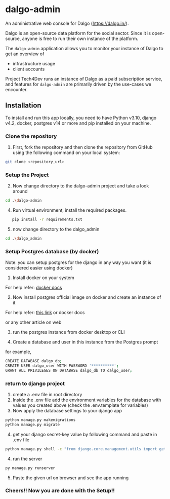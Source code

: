 # dalgo-admin
An administrative web console for Dalgo (https://dalgo.in/).

Dalgo is an open-source data platform for the social sector. Since it is open-source, anyone is free to run their own instance of the platform.

The `dalgo-admin` application allows you to monitor your instance of Dalgo to get an overview of

- infrastructure usage
- client accounts

Project Tech4Dev runs an instance of Dalgo as a paid subscription service, and features for `dalgo-admin` are primarily driven by the use-cases we encounter.

## Installation

To install and run this app locally, you need to have Python v3.10, django v4.2, docker, postgres v14 or more and pip installed on your machine.

### Clone the repository

1. First, fork the repository and then clone the repository from GitHub using the following command on your local system:

```bash
git clone <repository_url>
```


### Setup the Project

2. Now change directory to the dalgo-admin project and take a look around

```bash
cd .\dalgo-admin
```

4. Run virtual environment, install the required packages.

```bash
   pip install -r requirements.txt
```
5. now change directory to the dalgo_admin

```bash
cd .\dalgo_admin
```

### Setup Postgres database (by docker)
Note: you can setup postgres for the django in any way you want (it is considered easier using docker)

1. Install docker on your system

For help refer: [docker docs](https://docs.docker.com/desktop/)

2. Now install postgres official image on docker and create an instance of it

For help refer: [this link](https://www.commandprompt.com/education/how-to-install-and-set-up-docker-postgresql-environment/) or docker docs

or any other article on web

3. run the postgres instance from docker desktop or CLI

4. Create a database and user in this instance from the Postgres prompt

for example,
```bash
CREATE DATABASE dalgo_db;
CREATE USER dalgo_user WITH PASSWORD '**********';
GRANT ALL PRIVILEGES ON DATABASE dalgo_db TO dalgo_user;
```

### return to django project
1. create a .env file in root directory
2. Inside the .env file add the environment variables for the database with values you created above (check the .env.template for variables)
3. Now apply the database settings to your django app
```bash
python manage.py makemigrations
python manage.py migrate
```
4. get your django secret-key value by following command and paste in .env file
```bash
python manage.py shell -c "from django.core.management.utils import get_random_secret_key; print(get_random_secret_key())"
```
4. run the server
```bash
py manage.py runserver
```
5. Paste the given url on browser and see the app running

### Cheers!! Now you are done with the Setup!!